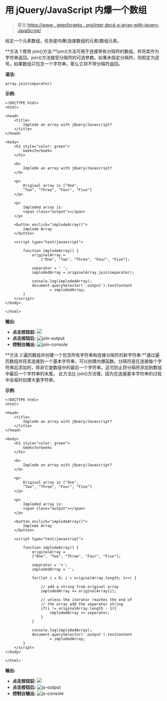 # 用 jQuery/JavaScript 内爆一个数组

> 原文:[https://www . geesforgeks . org/inter decd-a-array-with-jquery-JavaScript/](https://www.geeksforgeeks.org/implode-an-array-with-jquery-javascript/)

给定一个元素数组，任务是内爆(连接数组的元素)数组元素。

**方法 1:使用 join()方法:**join()方法可用于连接带有分隔符的数组，并将其作为字符串返回。join()方法接受分隔符的可选参数。如果未指定分隔符，则假定为逗号。如果数组只包含一个字符串，那么它将不带分隔符返回。

**语法:**

```
array.join(separator)
```

**示例:**

```
<!DOCTYPE html>
<html>

<head>
    <title>
        Implode an array with jQuery/Javascript?
    </title>
</head>

<body>
    <h1 style="color: green">
        GeeksforGeeks
    </h1>

    <b>
        Implode an array with jQuery/Javascript? 
    </b>

    <p>
        Original array is ["One",
        "Two", "Three", "Four", "Five"]
    </p>

    <p>
        Imploded array is: 
        <span class="output"></span>
    </p>

    <button onclick="implodeArray()">
        Implode Array
    </button>

    <script type="text/javascript">

        function implodeArray() {
            originalArray =
                ["One", "Two", "Three", "Four", "Five"];

            separator = ' ';
            implodedArray = originalArray.join(separator);

            console.log(implodedArray);
            document.querySelector('.output').textContent
                    = implodedArray;
        }
    </script>
</body>

</html>                    
```

**输出:**

*   **点击按钮前:**
    ![](img/f158035e6975d9c4e0e1b8a30f9c9987.png)
*   **点击按钮后:**
    ![join-output](img/acb8115b23576e6ba48d35f6975f07c7.png)
*   **控制台输出:**
    ![join-console](img/6632cb3a0dac53c42ccbf8ef77292916.png)

**方法 2:遍历数组并创建一个包含所有字符串和连接分隔符的新字符串:**通过遍历数组并将其连接到一个基本字符串，可以创建内爆函数。分隔符是在连接每个字符串后添加的，除非它是数组中的最后一个字符串。这可防止将分隔符添加到数组中最后一个字符串的末尾。
此方法比 join()方法慢，因为在连接基本字符串的过程中会临时创建大量字符串。

**示例:**

```
<!DOCTYPE html>
<html>

<head>
    <title>
        Implode an array with jQuery/Javascript? 
    </title>
</head>

<body>
    <h1 style="color: green">
        GeeksforGeeks
    </h1>

    <b>
        Implode an array with jQuery/Javascript? 
    </b>

    <p>
        Original array is ["One",
        "Two", "Three", "Four", "Five"]
    </p>

    <p>
        Imploded array is: 
        <span class="output"></span>
    </p>

    <button onclick="implodeArray()">
        Implode Array
    </button>

    <script type="text/javascript">

        function implodeArray() {
            originalArray =
            ["One", "Two", "Three", "Four", "Five"];

            separator = '+';
            implodedArray = '';

            for(let i = 0; i < originalArray.length; i++) {

                // add a string from original array
                implodedArray += originalArray[i];

                // unless the iterator reaches the end of
                // the array add the separator string
                if(i != originalArray.length - 1){
                    implodedArray += separator; 
                }
            }

            console.log(implodedArray);
            document.querySelector('.output').textContent
                    = implodedArray;
        }
    </script>
</body>

</html>                    
```

**输出:**

*   **点击按钮前:**
    ![](img/f158035e6975d9c4e0e1b8a30f9c9987.png)
*   **点击按钮后:**
    ![js-output](img/95097bbebf97b736648c0c6b5c15d04c.png)
*   **控制台输出:**
    ![js-console](img/98e7a576f664ae6f7f5c9c391852668d.png)